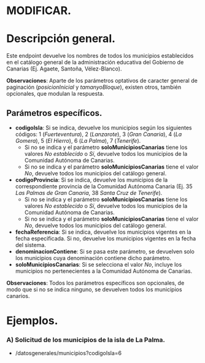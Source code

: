 # MODIFICAR.



# Descripción general.

Este endpoint devuelve los nombres de todos los municipios establecidos en el catálogo general de la administración educativa del Gobierno de Canarias (Ej. Agaete, Santoña, Vélez-Blanco).

**Observaciones**: Aparte de los parámetros optativos de caracter general de paginación (_posicionInicial_ y _tamanyoBloque_), existen otros, también opcionales, que modulan la respuesta.

## Parámetros específicos.

* **codigoIsla**: Si se indica, devuelve los municipios según los siguientes códigos: 1 (*Fuerteventura*), 2 (*Lanzarote*), 3 (*Gran Canaria*), 4 (*La Gomera*), 5 (*El Hierro*), 6 (*La Palma*), 7 (*Tenerife*).
  * Si no se indica y el parámetro **soloMunicipiosCanarias** tiene los valores *No establecido* o *Sí*, devuelve todos los municipios de la Comunidad Autónoma de Canarias.
  * Si no se indica y el parámetro **soloMunicipiosCanarias** tiene el valor *No*, devuelve todos los municipios del catálogo general. 
* **codigoProvincia**: Si se indica, devuelve los municipios de la correspondiente provincia de la Comunidad Autónoma Canaria (Ej. 35 *Las Palmas de Gran Canaria*, 38 *Santa Cruz de Tenerife*).
  * Si no se indica y el parámetro **soloMunicipiosCanarias** tiene los valores *No establecido* o *Sí*, devuelve todos los municipios de la Comunidad Autónoma de Canarias.
  * Si no se indica y el parámetro **soloMunicipiosCanarias** tiene el valor *No*, devuelve todos los municipios del catálogo general. 
* **fechaReferencia**: Si se indica, devuelve los municipios vigentes en la fecha especificada. Si no, devuelve los municipios vigentes en la fecha del sistema.
* **denominacionContiene**: Si se pasa este parámetro, se devuelven solo los municipios cuya denominación contiene dicho parámetro.
* **soloMunicipiosCanarias**: Si se selecciona el valor *No*, incluye los municipios no pertenecientes a la Comunidad Autónoma de Canarias.





**Observaciones**: Todos los parámetros específicos son opcionales, de modo que si no se indica ninguno, se devuelven todos los municipios canarios.

# Ejemplos.

### A) Solicitud de los municipios de la isla de La Palma.
* /datosgenerales/municipios?codigoIsla=6

